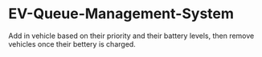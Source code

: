 # EV-Queue-Management-System
Add in vehicle based on their priority and their battery levels, then remove vehicles once their bettery is charged.
